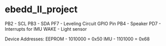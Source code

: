# ebedd_II_project

PB2 - SCL
PB3 - SDA
PF7 - Leveling Circuit GPIO Pin
PB4 - Speaker
PD7 - Interrupts for IMU
WAKE - Light sensor

Device Addresses:
EEPROM - 1010000 = 0x50
IMU - 1101000 = 0x68
